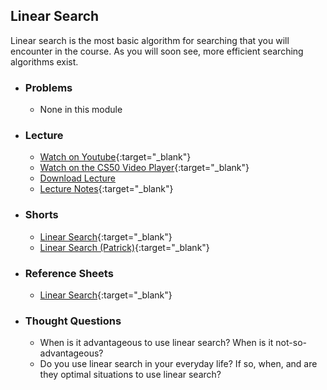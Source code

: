 ## Linear Search

Linear search is the most basic algorithm for searching that you will encounter in the course. As you will soon see, more efficient searching algorithms exist.

- ### Problems
  - None in this module

- ### Lecture
  - [Watch on Youtube](https://www.youtube.com/embed/U9o49qwa6hk?start=1131&end=1673){:target="_blank"}
  - [Watch on the CS50 Video Player](https://video.cs50.net/2017/fall/lectures/3?t=0h18m51s){:target="_blank"}
  - [Download Lecture](http://cdn.cs50.net/2017/fall/lectures/3/lecture3-720p.mp4?download)
  - [Lecture Notes](https://docs.cs50.net/2017/fall/notes/3/lecture3.html#searching){:target="_blank"}

- ### Shorts
  - [Linear Search](https://www.youtube.com/embed/TwsgCHYmbbA){:target="_blank"}
  - [Linear Search (Patrick)](https://www.youtube.com/embed/CX2CYIJLwfg){:target="_blank"}

- ### Reference Sheets
  - [Linear Search](https://ap.cs50.school/assets/pdfs/linear_search.pdf){:target="_blank"}

- ### Thought Questions
  -  When is it advantageous to use linear search? When is it not-so-advantageous?
  - Do you use linear search in your everyday life? If so, when, and are they optimal situations to use linear search?
